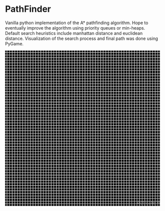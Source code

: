 # PathFinder
Vanilla python implementation of the A* pathfinding algorithm. Hope to eventually improve the algorithm using priority queues or min-heaps. Default search heuristics include manhattan distance and euclidean distance. Visualization of the search process and final path was done using PyGame. 

![](astar.gif)
